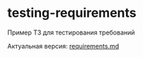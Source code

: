 # testing-requirements
Пример ТЗ для тестирования требований

Актуальная версия: [requirements.md](requirements.md)
